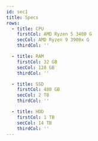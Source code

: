 ```yaml
---
id: sec1
title: Specs
rows:
  - title: CPU
    firstCol: AMD Ryzen 5 3400 G
    secCol: AMD Ryzen 9 3900x G
    thirdCol: ''

  - title: RAM
    firstCol: 32 GB
    secCol: 128 GB
    thirdCol: ''

  - title: SSD
    firstCol: 480 GB
    secCol: 2 TB
    thirdCol: ''

  - title: HDD
    firstCol: 1 TB
    secCol: 14 TB
    thirdCol: ''
---
```

